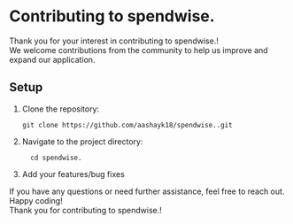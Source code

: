 # Contributing to spendwise.

Thank you for your interest in contributing to spendwise.! <br>
We welcome contributions from the community to help us improve and expand our application.


## Setup

1. Clone the repository:

   ```shell
   git clone https://github.com/aashayk18/spendwise..git

2. Navigate to the project directory:
   ```
     cd spendwise.
   ```
3. Add your features/bug fixes

If you have any questions or need further assistance, feel free to reach out. Happy coding!<br>
Thank you for contributing to spendwise.!
